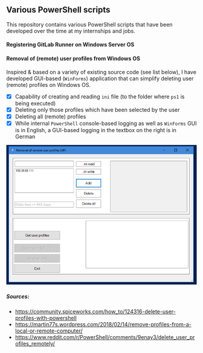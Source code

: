 ## Various PowerShell scripts

This repository contains various PowerShell scripts that have been developed over the time at my internships and jobs. 

#### Registering GitLab Runner on Windows Server OS



#### Removal of (remote) user profiles from Windows OS

Inspired & based on a variety of existing source code (see list below), I have developed GUI-based (`WinForms`) application that can simplify deleting user (remote) profiles on Windows OS. 

- [X] Capability of creating and reading `ini` file (to the folder where `ps1` is being executed)
- [X] Deleting only those profiles which have been selected by the user
- [X] Deleting all (remote) profiles
- [X] While internal `PowerShell` console-based logging as well as `WinForms` GUI is in English, a GUI-based logging in the textbox on the right is in German

![delete_user_profiles](images/delete_remote_user_profiles_gui.PNG)

##### Sources:

- https://community.spiceworks.com/how_to/124316-delete-user-profiles-with-powershell
- https://martin77s.wordpress.com/2018/02/14/remove-profiles-from-a-local-or-remote-computer/
- https://www.reddit.com/r/PowerShell/comments/9enay3/delete_user_profiles_remotely/
